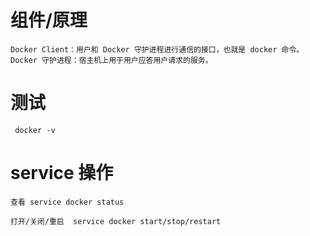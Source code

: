 
# 组件/原理

    Docker Client：用户和 Docker 守护进程进行通信的接口，也就是 docker 命令。
    Docker 守护进程：宿主机上用于用户应答用户请求的服务。


# 测试

     docker -v



# service 操作

    查看 service docker status

    打开/关闭/重启  service docker start/stop/restart

